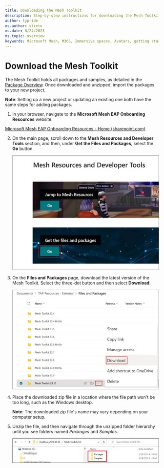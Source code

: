 ```yaml
---
title: Downloading the Mesh Toolkit
description: Step-by-step instructions for downloading the Mesh Toolkit.
author: typride
ms.author: vtieto
ms.date: 8/24/2023
ms.topic: overview
keywords: Microsoft Mesh, M365, Immersive spaces, Avatars, getting started, documentation, features, prerequisites, toolkit
---
```


# Download the Mesh Toolkit

The Mesh Toolkit holds all packages and samples, as detailed in the [Package Overview](#package-overview). Once downloaded and unzipped, import the packages to your new project.

**Note**: Setting up a new project or updating an existing one both have the same steps for adding packages.

1. In your browser, navigate to the **Microsoft Mesh EAP Onboarding Resources** website:

[Microsoft Mesh EAP Onboarding Resources - Home
(sharepoint.com)](https://microsoft.sharepoint.com/teams/MicrosoftMeshEAPOnboardingResources/?OR=Teams-HL&CT=1660599435162&clickparams=eyJBcHBOYW1lIjoiVGVhbXMtRGVza3RvcCIsIkFwcFZlcnNpb24iOiIyNy8yMjA4MDcwMTAwMCIsIkhhc0ZlZGVyYXRlZFVzZXIiOmZhbHNlfQ%3D%3D)

2. On the main page, scroll down to the **Mesh Resources and Developer
    Tools** section, and then, under **Get the Files and Packages**,
    select the **Go** button.

    ![A screenshot of a video game Description automatically generated](../../media/get-started-developing-mesh/image003.jpg)

3. On the **Files and Packages** page, download the latest version of the Mesh Toolkit. Select the three-dot button and then select **Download**.

    ![A screenshot of a computer Description automatically generated](../../media/get-started-developing-mesh/image004.jpg)

4. Place the downloaded zip file in a location where the file path won't be too long, such as the Windows desktop.

    **Note**: The downloaded zip file's name may vary depending on your computer setup.

5. Unzip the file, and then navigate through the unzipped folder
    hierarchy until you see folders named *Packages* and *Samples*.

    ![Graphical user interface, application Description automatically generated](../../media/get-started-developing-mesh/image005.jpg)